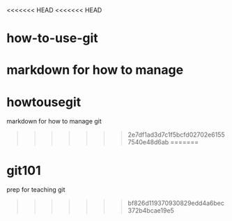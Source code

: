 <<<<<<< HEAD
<<<<<<< HEAD
# how-to-use-git
markdown for how to manage
=======
# howtousegit
markdown for how to manage git
>>>>>>> 2e7df1ad3d7c1f5bcfd02702e61557540e48d6ab
=======
# git101
prep for teaching git
>>>>>>> bf826d119370930829edd4a6bec372b4bcae19e5
